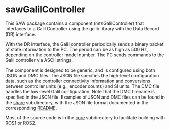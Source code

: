 
# sawGalilController

This SAW package contains a component (mtsGalilController) that interfaces to a Galil Controller
using the gclib library with the Data Record (DR) interface.

With the DR interface, the Galil controller periodically sends a binary packet of state information to the PC.
The period can be as high as 500 Hz, depending on the controller model number.
The PC sends commands to the Galil controller via ASCII strings.

The component is designed to be generic, and is configured using both JSON and DMC files.
The JSON file specifies the high-level configuration data, such as the controller connectivity information
and conversions between controller units (e.g., encoder counts) and SI units.
The DMC file handles the low-level Galil configuration. Note that the DMC filename is specified in
the JSON file. Examples of JSON and DMC files can be found in the [share](./core/share) subdirectory,
with the JSON file format documented in the corresponding [README](./core/share/README.md).

Most of the source code is in the [core](./core) subdirectory to facilitate building with ROS1 or ROS2.
